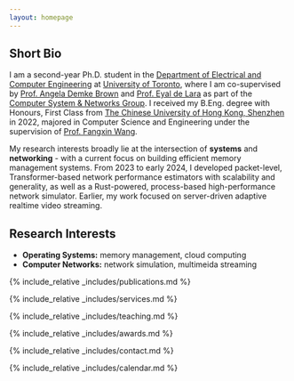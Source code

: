 ```yaml
---
layout: homepage
---
```


## Short Bio

I am a second-year Ph.D. student in the [Department of Electrical and
Computer Engineering](https://www.ece.toronto.edu) at [University of
Toronto](https://www.utoronto.ca/), where I am co-supervised by [Prof. Angela
Demke Brown](https://www.cs.toronto.edu/~demke/) and [Prof. Eyal de
Lara](https://www.cs.toronto.edu/~delara/) as part of the [Computer System & Networks
Group](https://csng.cs.toronto.edu/index.php). I received my B.Eng. degree with Honours, First Class from [The Chinese University
of Hong Kong, Shenzhen](https://www.cuhk.edu.cn/en) in 2022, majored in Computer
Science and Engineering under the supervision of [Prof. Fangxin
Wang](https://mypage.cuhk.edu.cn/academics/wangfangxin/).


My research interests broadly lie at the intersection of **systems** and
**networking** - with a current focus on building efficient memory management
systems. From 2023 to early 2024, I developed packet-level, Transformer-based
network performance estimators with scalability and generality, as well as a Rust-powered, process-based
high-performance
network simulator.
Earlier, my work focused on server-driven adaptive realtime video streaming.

## Research Interests

- **Operating Systems:** memory management, cloud computing
- **Computer Networks:** network simulation, multimeida streaming

{% include_relative _includes/publications.md %}

{% include_relative _includes/services.md %}

{% include_relative _includes/teaching.md %}

{% include_relative _includes/awards.md %}

{% include_relative _includes/contact.md %}

{% include_relative _includes/calendar.md %}